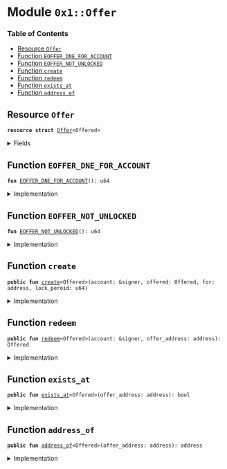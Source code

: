 
<a name="0x1_Offer"></a>

# Module `0x1::Offer`

### Table of Contents

-  [Resource `Offer`](#0x1_Offer_Offer)
-  [Function `EOFFER_DNE_FOR_ACCOUNT`](#0x1_Offer_EOFFER_DNE_FOR_ACCOUNT)
-  [Function `EOFFER_NOT_UNLOCKED`](#0x1_Offer_EOFFER_NOT_UNLOCKED)
-  [Function `create`](#0x1_Offer_create)
-  [Function `redeem`](#0x1_Offer_redeem)
-  [Function `exists_at`](#0x1_Offer_exists_at)
-  [Function `address_of`](#0x1_Offer_address_of)



<a name="0x1_Offer_Offer"></a>

## Resource `Offer`



<pre><code><b>resource</b> <b>struct</b> <a href="#0x1_Offer">Offer</a>&lt;Offered&gt;
</code></pre>



<details>
<summary>Fields</summary>


<dl>
<dt>
<code>offered: Offered</code>
</dt>
<dd>

</dd>
<dt>
<code>for: address</code>
</dt>
<dd>

</dd>
<dt>
<code>time_lock: u64</code>
</dt>
<dd>

</dd>
</dl>


</details>

<a name="0x1_Offer_EOFFER_DNE_FOR_ACCOUNT"></a>

## Function `EOFFER_DNE_FOR_ACCOUNT`



<pre><code><b>fun</b> <a href="#0x1_Offer_EOFFER_DNE_FOR_ACCOUNT">EOFFER_DNE_FOR_ACCOUNT</a>(): u64
</code></pre>



<details>
<summary>Implementation</summary>


<pre><code><b>fun</b> <a href="#0x1_Offer_EOFFER_DNE_FOR_ACCOUNT">EOFFER_DNE_FOR_ACCOUNT</a>(): u64 {
    <a href="ErrorCode.md#0x1_ErrorCode_ECODE_BASE">ErrorCode::ECODE_BASE</a>() + 1
}
</code></pre>



</details>

<a name="0x1_Offer_EOFFER_NOT_UNLOCKED"></a>

## Function `EOFFER_NOT_UNLOCKED`



<pre><code><b>fun</b> <a href="#0x1_Offer_EOFFER_NOT_UNLOCKED">EOFFER_NOT_UNLOCKED</a>(): u64
</code></pre>



<details>
<summary>Implementation</summary>


<pre><code><b>fun</b> <a href="#0x1_Offer_EOFFER_NOT_UNLOCKED">EOFFER_NOT_UNLOCKED</a>(): u64 {
    <a href="ErrorCode.md#0x1_ErrorCode_ECODE_BASE">ErrorCode::ECODE_BASE</a>() + 2
}
</code></pre>



</details>

<a name="0x1_Offer_create"></a>

## Function `create`



<pre><code><b>public</b> <b>fun</b> <a href="#0x1_Offer_create">create</a>&lt;Offered&gt;(account: &signer, offered: Offered, for: address, lock_peroid: u64)
</code></pre>



<details>
<summary>Implementation</summary>


<pre><code><b>public</b> <b>fun</b> <a href="#0x1_Offer_create">create</a>&lt;Offered&gt;(account: &signer, offered: Offered, for: address, lock_peroid: u64) {
    <b>let</b> time_lock = <a href="Timestamp.md#0x1_Timestamp_now_seconds">Timestamp::now_seconds</a>() + lock_peroid;
    move_to(account, <a href="#0x1_Offer">Offer</a>&lt;Offered&gt; { offered, for, time_lock });
}
</code></pre>



</details>

<a name="0x1_Offer_redeem"></a>

## Function `redeem`



<pre><code><b>public</b> <b>fun</b> <a href="#0x1_Offer_redeem">redeem</a>&lt;Offered&gt;(account: &signer, offer_address: address): Offered
</code></pre>



<details>
<summary>Implementation</summary>


<pre><code><b>public</b> <b>fun</b> <a href="#0x1_Offer_redeem">redeem</a>&lt;Offered&gt;(account: &signer, offer_address: address): Offered <b>acquires</b> <a href="#0x1_Offer">Offer</a> {
    <b>let</b> <a href="#0x1_Offer">Offer</a>&lt;Offered&gt; { offered, for, time_lock } = move_from&lt;<a href="#0x1_Offer">Offer</a>&lt;Offered&gt;&gt;(offer_address);
    <b>let</b> sender = <a href="Signer.md#0x1_Signer_address_of">Signer::address_of</a>(account);
    <b>let</b> now = <a href="Timestamp.md#0x1_Timestamp_now_seconds">Timestamp::now_seconds</a>();
    <b>assert</b>(sender == for || sender == offer_address, <a href="#0x1_Offer_EOFFER_DNE_FOR_ACCOUNT">EOFFER_DNE_FOR_ACCOUNT</a>());
    <b>assert</b>(now &gt;= time_lock, <a href="#0x1_Offer_EOFFER_NOT_UNLOCKED">EOFFER_NOT_UNLOCKED</a>());
    offered
}
</code></pre>



</details>

<a name="0x1_Offer_exists_at"></a>

## Function `exists_at`



<pre><code><b>public</b> <b>fun</b> <a href="#0x1_Offer_exists_at">exists_at</a>&lt;Offered&gt;(offer_address: address): bool
</code></pre>



<details>
<summary>Implementation</summary>


<pre><code><b>public</b> <b>fun</b> <a href="#0x1_Offer_exists_at">exists_at</a>&lt;Offered&gt;(offer_address: address): bool {
    exists&lt;<a href="#0x1_Offer">Offer</a>&lt;Offered&gt;&gt;(offer_address)
}
</code></pre>



</details>

<a name="0x1_Offer_address_of"></a>

## Function `address_of`



<pre><code><b>public</b> <b>fun</b> <a href="#0x1_Offer_address_of">address_of</a>&lt;Offered&gt;(offer_address: address): address
</code></pre>



<details>
<summary>Implementation</summary>


<pre><code><b>public</b> <b>fun</b> <a href="#0x1_Offer_address_of">address_of</a>&lt;Offered&gt;(offer_address: address): address <b>acquires</b> <a href="#0x1_Offer">Offer</a> {
    borrow_global&lt;<a href="#0x1_Offer">Offer</a>&lt;Offered&gt;&gt;(offer_address).for
}
</code></pre>



</details>
